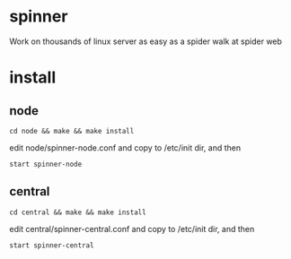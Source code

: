 spinner
=======

Work on thousands of linux server as easy as a spider walk at spider web


install
=======

node
----

	cd node && make && make install

edit node/spinner-node.conf and copy to /etc/init dir, and then

	start spinner-node


central
-------

	cd central && make && make install

edit central/spinner-central.conf and copy to /etc/init dir, and then

	start spinner-central